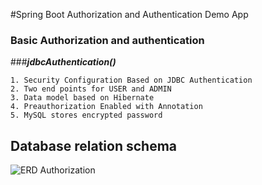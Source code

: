 #Spring Boot Authorization and Authentication Demo App

### Basic Authorization and authentication

###***jdbcAuthentication()***

`1. Security Configuration Based on JDBC Authentication` <br>
`2. Two end points for USER and ADMIN`<br>
`3. Data model based on Hibernate`<br>
`4. Preauthorization Enabled with Annotation`<br>
`5. MySQL stores encrypted password`

## Database relation schema
![ERD Authorization](https://user-images.githubusercontent.com/50767718/136655628-a57a1c88-af24-4f62-8300-a0ff40b446c7.GIF)
